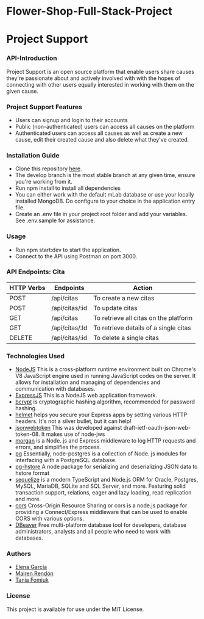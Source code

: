 # Flower-Shop-Full-Stack-Project

# Project Support

### API-Introduction

Project Support is an open source platform that enable users share causes they're passionate about and actively involved with with the hopes of connecting with other users equally interested in working with them on the given cause.

### Project Support Features

- Users can signup and login to their accounts
- Public (non-authenticated) users can access all causes on the platform
- Authenticated users can access all causes as well as create a new cause, edit their created cause and also delete what they've created.

### Installation Guide

- Clone this repository [here](https://github.com/itselenasinh/Flower-Shop-Full-Stack-Project).
- The develop branch is the most stable branch at any given time, ensure you're working from it.
- Run npm install to install all dependencies
- You can either work with the default mLab database or use your locally installed MongoDB. Do configure to your choice in the application entry file.
- Create an .env file in your project root folder and add your variables. See .env.sample for assistance.

### Usage

- Run npm start:dev to start the application.
- Connect to the API using Postman on port 3000.

### API Endpoints: Cita

| HTTP Verbs | Endpoints      | Action                                |
| ---------- | -------------- | ------------------------------------- |
| POST       | /api/citas     | To create a new citas                 |
| POST       | /api/citas/:id | To update citas                       |
| GET        | /api/citas     | To retrieve all citas on the platform |
| GET        | /api/citas/:Id | To retrieve details of a single citas |
| DELETE     | /api/citas/:id | To delete a single citas              |

### Technologies Used

- [NodeJS](https://nodejs.org/) This is a cross-platform runtime environment built on Chrome's V8 JavaScript engine used in running JavaScript codes on the server. It allows for installation and managing of dependencies and communication with databases.
- [ExpressJS](https://www.expresjs.org/) This is a NodeJS web application framework.
- [bcrypt](https://www.npmjs.com/package/bcrypt) is cryptographic hashing algorithm, recommended for password hashing.
- [helmet](https://helmetjs.github.io/) helps you secure your Express apps by setting various HTTP headers. It's not a silver bullet, but it can help!
- [jsonwebtoken](https://www.npmjs.com/package/jsonwebtoken) This was developed against draft-ietf-oauth-json-web-token-08. It makes use of node-jws
- [morgan](https://www.npmjs.com/package/morgan) is a Node. js and Express middleware to log HTTP requests and errors, and simplifies the process.
- [pg](https://www.npmjs.com/package/pg) Essentially, node-postgres is a collection of Node. js modules for interfacing with a PostgreSQL database.
- [pg-hstore](https://www.npmjs.com/package/pg-hstore) A node package for serializing and deserializing JSON data to hstore format
- [sequelize](https://sequelize.org/) is a modern TypeScript and Node.js ORM for Oracle, Postgres, MySQL, MariaDB, SQLite and SQL Server, and more. Featuring solid transaction support, relations, eager and lazy loading, read replication and more.
- [cors](https://developer.mozilla.org/es/docs/Web/HTTP/CORS) Cross-Origin Resource Sharing or cors is a node.js package for providing a Connect/Express middleware that can be used to enable CORS with various options.
- [DBeaver](https://www.dbeaver.io/) Free multi-platform database tool for developers, database administrators, analysts and all people who need to work with databases.

### Authors

- [Elena García](https://github.com/itselenasinh)
- [Mairen Rendón](https://github.com/Mairendon)
- [Tania Fomiuk](https://github.com/tfomyuk)

### License

This project is available for use under the MIT License.
![]()
